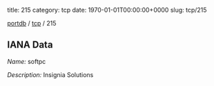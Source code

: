 title: 215
category: tcp
date: 1970-01-01T00:00:00+0000
slug: tcp/215

[portdb](/) / [tcp](/category/tcp.html) / 215


## IANA Data

_Name:_ softpc

_Description:_ Insignia Solutions

